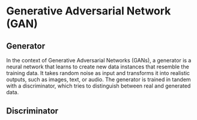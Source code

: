 # Generative Adversarial Network (GAN)


## Generator

In the context of Generative Adversarial Networks (GANs), a generator is a neural network that learns to create new data instances that resemble the training data. It takes random noise as input and transforms it into realistic outputs, such as images, text, or audio. The generator is trained in tandem with a discriminator, which tries to distinguish between real and generated data.

## Discriminator


